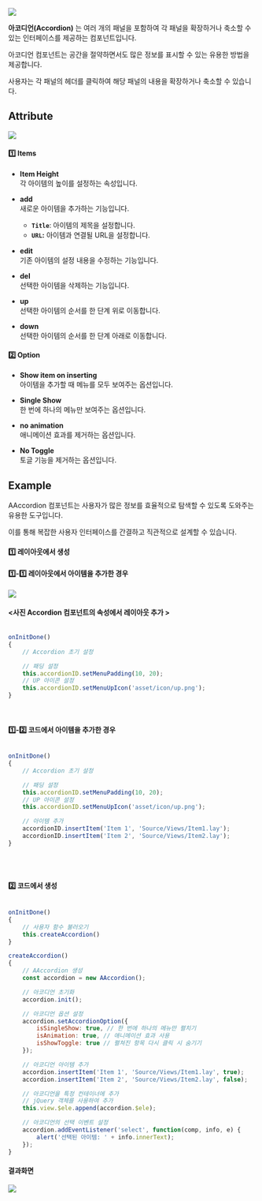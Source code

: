![](https://wikidocs.net/images/page/274090/accor.png) 

**아코디언(Accordion)** 는 여러 개의 패널을 포함하여 각 패널을 확장하거나 축소할 수 있는 인터페이스를 제공하는 컴포넌트입니다. <br />

아코디언 컴포넌트는 공간을 절약하면서도 많은 정보를 표시할 수 있는 유용한 방법을 제공합니다. <br />

사용자는 각 패널의 헤더를 클릭하여 해당 패널의 내용을 확장하거나 축소할 수 있습니다.

## Attribute
![](https://wikidocs.net/images/page/274090/ac_Attribute.png) 

#### **1️⃣ Items**

-   **Item Height**   <br />
    각 아이템의 높이를 설정하는 속성입니다.
    
-   **add**   
    새로운 아이템을 추가하는 기능입니다.
    - **`Title`**: 아이템의 제목을 설정합니다.
    - **`URL`:** 아이템과 연결될 URL을 설정합니다.
	
  - **edit**<br />
      기존 아이템의 설정 내용을 수정하는 기능입니다.
      
  - **del**<br />
      선택한 아이템을 삭제하는 기능입니다.

 - **up**<br />
     선택한 아이템의 순서를 한 단계 위로 이동합니다.
      
 - **down**<br />
	선택한 아이템의 순서를 한 단계 아래로 이동합니다.

#### **2️⃣ Option**
- **Show item on inserting**<br />
      아이템을 추가할 때 메뉴를 모두 보여주는 옵션입니다.
      
 - **Single Show**<br />
      한 번에 하나의 메뉴만 보여주는 옵션입니다.

  - **no animation**<br />
     애니메이션 효과를 제거하는 옵션입니다.
      
 - **No Toggle**<br />
	토글 기능을 제거하는 옵션입니다.
    
## Example

AAccordion 컴포넌트는 사용자가 많은 정보를 효율적으로 탐색할 수 있도록 도와주는 유용한 도구입니다. <br />

이를 통해 복잡한 사용자 인터페이스를 간결하고 직관적으로 설계할 수 있습니다.

#### 1️⃣ 레이아웃에서 생성<br />
#### 1️⃣-1️⃣ 레이아웃에서 아이템을 추가한 경우

![](https://wikidocs.net/images/page/274090/ac_add.png) 
#### <사진 Accordion 컴포넌트의 속성에서 레이아웃 추가 \>

####
```javascript

onInitDone()
{
	// Accordion 초기 설정

	// 패딩 설정
	this.accordionID.setMenuPadding(10, 20);
	// UP 아이콘 설정
	this.accordionID.setMenuUpIcon('asset/icon/up.png');
}

```
<br />

#### 1️⃣-2️⃣ 코드에서 아이템을 추가한 경우

```javascript

onInitDone()
{
	// Accordion 초기 설정

	// 패딩 설정
	this.accordionID.setMenuPadding(10, 20);
	// UP 아이콘 설정
	this.accordionID.setMenuUpIcon('asset/icon/up.png');

	// 아이템 추가 
	accordionID.insertItem('Item 1', 'Source/Views/Item1.lay'); 
	accordionID.insertItem('Item 2', 'Source/Views/Item2.lay');
}

```

<br />
<br />

#### 2️⃣ 코드에서 생성<br />

```javascript

onInitDone()
{
	// 사용자 함수 불러오기
	this.createAccordion()
}

createAccordion()
{
	// AAccordion 생성
	const accordion = new AAccordion();

	// 아코디언 초기화
	accordion.init();

	// 아코디언 옵션 설정
	accordion.setAccordionOption({ 
		isSingleShow: true, // 한 번에 하나의 메뉴만 펼치기
		isAnimation: true, // 애니메이션 효과 사용 
		isShowToggle: true // 펼쳐진 항목 다시 클릭 시 숨기기 
	});

	// 아코디언 아이템 추가
	accordion.insertItem('Item 1', 'Source/Views/Item1.lay', true); 
	accordion.insertItem('Item 2', 'Source/Views/Item2.lay', false); 

	// 아코디언을 특정 컨테이너에 추가
	// jQuery 객체를 사용하여 추가 
	this.view.$ele.append(accordion.$ele); 

	// 아코디언의 선택 이벤트 설정
	accordion.addEventListener('select', function(comp, info, e) { 
		alert('선택된 아이템: ' + info.innerText); 
	});
}

```

#### 결과화면
![](https://wikidocs.net/images/page/274090/ac_res.png)